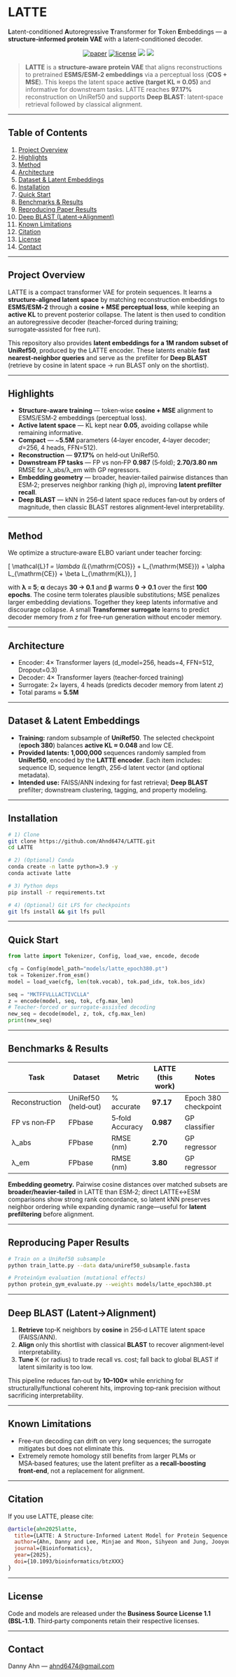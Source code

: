 # LATTE
**L**atent-conditioned **A**utoregressive **T**ransformer for **T**oken **E**mbeddings — a **structure‑informed protein VAE** with a latent‑conditioned decoder.

<p align="center">
  <a href="#"><img src="https://img.shields.io/badge/Paper-LATTE%20(Bioinformatics%2C%20preprint)-green.svg?style=flat-square" alt="paper"></a>
  <a href="https://github.com/Ahnd6474/LATTE/blob/main/LICENSE"><img src="https://img.shields.io/github/license/Ahnd6474/LATTE?style=flat-square" alt="license"></a>
  <a href="#"><img src="https://img.shields.io/badge/python-3.9%2B-blue.svg?style=flat-square"></a>
  <a href="#"><img src="https://img.shields.io/badge/PRs-welcome-brightgreen.svg?style=flat-square"></a>
</p>

> **LATTE** is a **structure‑aware protein VAE** that aligns reconstructions to pretrained **ESMS/ESM‑2 embeddings** via a perceptual loss (**COS + MSE**). This keeps the latent space **active (target KL ≈ 0.05)** and informative for downstream tasks. LATTE reaches **97.17%** reconstruction on UniRef50 and supports **Deep BLAST**: latent‑space retrieval followed by classical alignment.

---

## Table of Contents

1. [Project Overview](#project-overview)  
2. [Highlights](#highlights)  
3. [Method](#method)  
4. [Architecture](#architecture)  
5. [Dataset & Latent Embeddings](#dataset--latent-embeddings)  
6. [Installation](#installation)  
7. [Quick Start](#quick-start)  
8. [Benchmarks & Results](#benchmarks--results)  
9. [Reproducing Paper Results](#reproducing-paper-results)  
10. [Deep BLAST (Latent→Alignment)](#deep-blast-latentalignment)  
11. [Known Limitations](#known-limitations)  
12. [Citation](#citation)  
13. [License](#license)  
14. [Contact](#contact)

---

## Project Overview

LATTE is a compact transformer VAE for protein sequences. It learns a **structure‑aligned latent space** by matching reconstruction embeddings to **ESMS/ESM‑2** through a **cosine + MSE perceptual loss**, while keeping an **active KL** to prevent posterior collapse. The latent is then used to condition an autoregressive decoder (teacher‑forced during training; surrogate‑assisted for free run).

This repository also provides **latent embeddings for a 1M random subset of UniRef50**, produced by the LATTE encoder. These latents enable **fast nearest‑neighbor queries** and serve as the prefilter for **Deep BLAST** (retrieve by cosine in latent space → run BLAST only on the shortlist).

---

## Highlights

- **Structure‑aware training** — token‑wise **cosine + MSE** alignment to ESMS/ESM‑2 embeddings (perceptual loss).  
- **Active latent space** — KL kept near **0.05**, avoiding collapse while remaining informative.  
- **Compact** — ~**5.5M** parameters (4‑layer encoder, 4‑layer decoder; *d*=256, 4 heads, FFN=512).  
- **Reconstruction** — **97.17%** on held‑out UniRef50.  
- **Downstream FP tasks** — FP vs non‑FP **0.987** (5‑fold); **2.70/3.80 nm** RMSE for λ_abs/λ_em with GP regressors.  
- **Embedding geometry** — broader, heavier‑tailed pairwise distances than ESM‑2; preserves neighbor ranking (high ρ), improving **latent prefilter recall**.  
- **Deep BLAST** — kNN in 256‑d latent space reduces fan‑out by orders of magnitude, then classic BLAST restores alignment‑level interpretability.

---

## Method

We optimize a structure‑aware ELBO variant under teacher forcing:

\[
\mathcal{L}_1 = \lambda (L_{\mathrm{COS}} + L_{\mathrm{MSE}}) + \alpha L_{\mathrm{CE}} + \beta L_{\mathrm{KL}},
\]

with **λ = 5**; **α** decays **30 → 0.1** and **β** warms **0 → 0.1** over the first **100 epochs**. The cosine term tolerates plausible substitutions; MSE penalizes larger embedding deviations. Together they keep latents informative and discourage collapse. A small **Transformer surrogate** learns to predict decoder memory from *z* for free‑run generation without encoder memory.

---

## Architecture

- Encoder: 4× Transformer layers (d_model=256, heads=4, FFN=512, Dropout=0.3)  
- Decoder: 4× Transformer layers (teacher‑forced training)  
- Surrogate: 2× layers, 4 heads (predicts decoder memory from latent *z*)  
- Total params ≈ **5.5M**

---

## Dataset & Latent Embeddings

- **Training:** random subsample of **UniRef50**. The selected checkpoint (**epoch 380**) balances **active KL ≈ 0.048** and low CE.  
- **Provided latents:** **1,000,000** sequences randomly sampled from **UniRef50**, encoded by the **LATTE encoder**. Each item includes: sequence ID, sequence length, 256‑d latent vector (and optional metadata).  
- **Intended use:** FAISS/ANN indexing for fast retrieval; **Deep BLAST** prefilter; downstream clustering, tagging, and property modeling.

---

## Installation

```bash
# 1) Clone
git clone https://github.com/Ahnd6474/LATTE.git
cd LATTE

# 2) (Optional) Conda
conda create -n latte python=3.9 -y
conda activate latte

# 3) Python deps
pip install -r requirements.txt

# 4) (Optional) Git LFS for checkpoints
git lfs install && git lfs pull
```

---

## Quick Start

```python
from latte import Tokenizer, Config, load_vae, encode, decode

cfg = Config(model_path="models/latte_epoch380.pt")
tok = Tokenizer.from_esm()
model = load_vae(cfg, len(tok.vocab), tok.pad_idx, tok.bos_idx)

seq = "MKTFFVLLLACTIVCLLA"
z = encode(model, seq, tok, cfg.max_len)
# Teacher-forced or surrogate-assisted decoding
new_seq = decode(model, z, tok, cfg.max_len)
print(new_seq)
```

---

## Benchmarks & Results

| Task               | Dataset                 | Metric                 | LATTE (this work) | Notes                                  |
|--------------------|-------------------------|------------------------|-------------------|----------------------------------------|
| Reconstruction     | UniRef50 (held‑out)     | % accurate             | **97.17**         | Epoch 380 checkpoint                   |
| FP vs non‑FP       | FPbase                  | 5‑fold Accuracy        | **0.987**         | GP classifier                          |
| λ_abs              | FPbase                  | RMSE (nm)              | **2.70**          | GP regressor                           |
| λ_em               | FPbase                  | RMSE (nm)              | **3.80**          | GP regressor                           |

**Embedding geometry.** Pairwise cosine distances over matched subsets are **broader/heavier‑tailed** in LATTE than ESM‑2; direct LATTE↔ESM comparisons show strong rank concordance, so latent kNN preserves neighbor ordering while expanding dynamic range—useful for **latent prefiltering** before alignment.

---

## Reproducing Paper Results

```bash
# Train on a UniRef50 subsample
python train_latte.py --data data/uniref50_subsample.fasta                       --epochs 380                       --save models/latte_epoch380.pt

# ProteinGym evaluation (mutational effects)
python protein_gym_evaluate.py --weights models/latte_epoch380.pt
```

---

## Deep BLAST (Latent→Alignment)

1. **Retrieve** top‑K neighbors by **cosine** in 256‑d LATTE latent space (FAISS/ANN).  
2. **Align** only this shortlist with classical **BLAST** to recover alignment‑level interpretability.  
3. **Tune** K (or radius) to trade recall vs. cost; fall back to global BLAST if latent similarity is too low.  

This pipeline reduces fan‑out by **10–100×** while enriching for structurally/functional coherent hits, improving top‑rank precision without sacrificing interpretability.

---

## Known Limitations

- Free‑run decoding can drift on very long sequences; the surrogate mitigates but does not eliminate this.  
- Extremely remote homology still benefits from larger PLMs or MSA‑based features; use the latent prefilter as a **recall‑boosting front‑end**, not a replacement for alignment.

---

## Citation

If you use LATTE, please cite:

```bibtex
@article{ahn2025latte,
  title={LATTE: A Structure-Informed Latent Model for Protein Sequence Embedding},
  author={Ahn, Danny and Lee, Minjae and Moon, Sihyeon and Jung, Jooyoung},
  journal={Bioinformatics},
  year={2025},
  doi={10.1093/bioinformatics/btzXXX}
}
```

---

## License

Code and models are released under the **Business Source License 1.1 (BSL‑1.1)**. Third‑party components retain their respective licenses.

---

## Contact

Danny Ahn — <ahnd6474@gmail.com>
